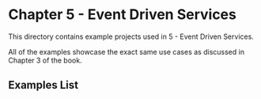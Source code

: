 # Chapter 5 - Event Driven Services
This directory contains example projects used in 5 - Event Driven Services.

All of the examples showcase the exact same use cases as discussed in Chapter 3 of the book.

## Examples List
